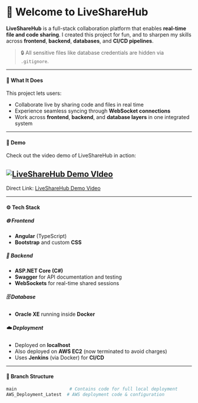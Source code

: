 # 🚀 Welcome to **LiveShareHub**

**LiveShareHub** is a full-stack collaboration platform that enables **real-time file and code sharing**. I created this project for fun, and to sharpen my skills across **frontend**, **backend**, **databases**, and **CI/CD pipelines**.

> 🔒 All sensitive files like database credentials are hidden via `.gitignore`.

---

#### 🧠 What It Does

This project lets users:
- Collaborate live by sharing code and files in real time
- Experience seamless syncing through **WebSocket connections**
- Work across **frontend**, **backend**, and **database layers** in one integrated system

---

#### 🎥 Demo

Check out the video demo of LiveShareHub in action:

[![LiveShareHub Demo VIdeo](https://img.youtube.com/vi/vq7TtN0lQEE/0.jpg)](https://www.youtube.com/watch?v=vq7TtN0lQEE)
---
Direct Link: [LiveShareHub Demo Video](https://youtu.be/vq7TtN0lQEE)

---

#### ⚙️ **Tech Stack**

##### 🌐 Frontend
- **Angular** (TypeScript)
- **Bootstrap** and custom **CSS**

##### 🔧 Backend
- **ASP.NET Core (C#)**
- **Swagger** for API documentation and testing
- **WebSockets** for real-time shared sessions

##### 🗄️ Database
- **Oracle XE** running inside **Docker**

##### ☁️ Deployment
- Deployed on **localhost**
- Also deployed on **AWS EC2** (now terminated to avoid charges)
- Uses **Jenkins** (via Docker) for **CI/CD**

---

#### 🌿 Branch Structure

```bash
main                    # Contains code for full local deployment
AWS_Deployment_Latest  # AWS deployment code & configuration
